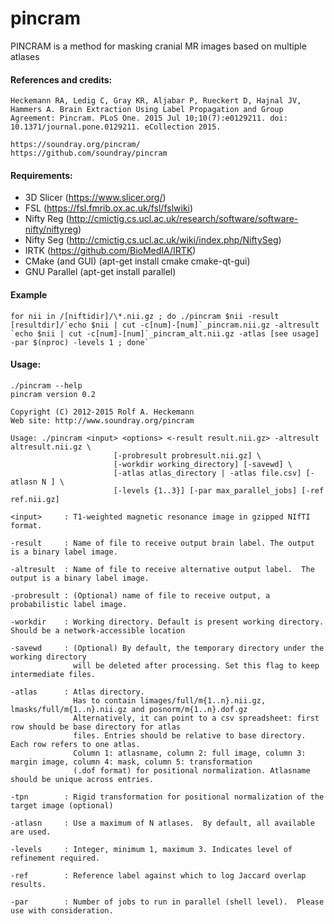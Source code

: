 # pincram
PINCRAM is a method for masking cranial MR images based on multiple atlases

#### References and credits:  
    Heckemann RA, Ledig C, Gray KR, Aljabar P, Rueckert D, Hajnal JV, Hammers A. Brain Extraction Using Label Propagation and Group Agreement: Pincram. PLoS One. 2015 Jul 10;10(7):e0129211. doi: 10.1371/journal.pone.0129211. eCollection 2015.  

    https://soundray.org/pincram/  
    https://github.com/soundray/pincram  

#### Requirements:  
* 3D Slicer (https://www.slicer.org/)
* FSL (https://fsl.fmrib.ox.ac.uk/fsl/fslwiki)
* Nifty Reg (http://cmictig.cs.ucl.ac.uk/research/software/software-nifty/niftyreg)    
* Nifty Seg (http://cmictig.cs.ucl.ac.uk/wiki/index.php/NiftySeg)  
* IRTK (https://github.com/BioMedIA/IRTK)
* CMake (and GUI) (apt-get install cmake cmake-qt-gui)
* GNU Parallel  (apt-get install parallel)

#### Example
```
for nii in /[niftidir]/\*.nii.gz ; do ./pincram $nii -result [resultdir]/`echo $nii | cut -c[num]-[num]`_pincram.nii.gz -altresult `echo $nii | cut -c[num]-[num]`_pincram_alt.nii.gz -atlas [see usage] -par $(nproc) -levels 1 ; done`
```

#### Usage:
```
./pincram --help
pincram version 0.2

Copyright (C) 2012-2015 Rolf A. Heckemann
Web site: http://www.soundray.org/pincram

Usage: ./pincram <input> <options> <-result result.nii.gz> -altresult altresult.nii.gz \
                       [-probresult probresult.nii.gz] \
                       [-workdir working_directory] [-savewd] \
                       [-atlas atlas_directory | -atlas file.csv] [-atlasn N ] \
                       [-levels {1..3}] [-par max_parallel_jobs] [-ref ref.nii.gz]

<input>     : T1-weighted magnetic resonance image in gzipped NIfTI format.

-result     : Name of file to receive output brain label. The output is a binary label image.

-altresult  : Name of file to receive alternative output label.  The output is a binary label image.

-probresult : (Optional) name of file to receive output, a probabilistic label image.

-workdir    : Working directory. Default is present working directory. Should be a network-accessible location

-savewd     : (Optional) By default, the temporary directory under the working directory
              will be deleted after processing. Set this flag to keep intermediate files.

-atlas      : Atlas directory.
              Has to contain limages/full/m{1..n}.nii.gz, lmasks/full/m{1..n}.nii.gz and posnorm/m{1..n}.dof.gz
              Alternatively, it can point to a csv spreadsheet: first row should be base directory for atlas
              files. Entries should be relative to base directory. Each row refers to one atlas.  
              Column 1: atlasname, column 2: full image, column 3: margin image, column 4: mask, column 5: transformation
              (.dof format) for positional normalization. Atlasname should be unique across entries.

-tpn        : Rigid transformation for positional normalization of the target image (optional)

-atlasn     : Use a maximum of N atlases.  By default, all available are used.

-levels     : Integer, minimum 1, maximum 3. Indicates level of refinement required.

-ref        : Reference label against which to log Jaccard overlap results.

-par        : Number of jobs to run in parallel (shell level).  Please use with consideration.
```

